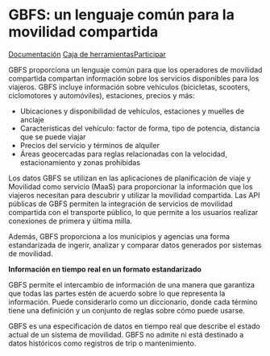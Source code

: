 # GBFS: un lenguaje común para la movilidad compartida

<div class="landing-page"> 
<a class="button" href="specification">Documentación</a> <a class="button" href="tools">Caja de herramientas</a><a class="button" href="participate">Participar</a></div> 

GBFS proporciona un lenguaje común para que los operadores de movilidad compartida compartan información sobre los servicios disponibles para los viajeros. GBFS incluye información sobre vehículos (bicicletas, scooters, ciclomotores y automóviles), estaciones, precios y más:

- Ubicaciones y disponibilidad de vehículos, estaciones y muelles de anclaje
- Características del vehículo: factor de forma, tipo de potencia, distancia que se puede viajar
- Precios del servicio y términos de alquiler
- Áreas geocercadas para reglas relacionadas con la velocidad, estacionamiento y zonas prohibidas

Los datos GBFS se utilizan en las aplicaciones de planificación de viaje y Movilidad como servicio (MaaS) para proporcionar la información que los viajeros necesitan para descubrir y utilizar la movilidad compartida. Las API públicas de GBFS permiten la integración de servicios de movilidad compartida con el transporte público, lo que permite a los usuarios realizar conexiones de primera y última milla.

Además, GBFS proporciona a los municipios y agencias una forma estandarizada de ingerir, analizar y comparar datos generados por sistemas de movilidad.

**Información en tiempo real en un formato estandarizado**

GBFS permite el intercambio de información de una manera que garantiza que todas las partes estén de acuerdo sobre lo que representa la información. Puede considerarlo como un diccionario, donde cada término tiene una definición y un conjunto de reglas sobre cómo puede usarse.

GBFS es una especificación de datos en tiempo real que describe el estado actual de un sistema de movilidad. GBFS no admite ni está destinado a datos históricos como registros de trip o mantenimiento.